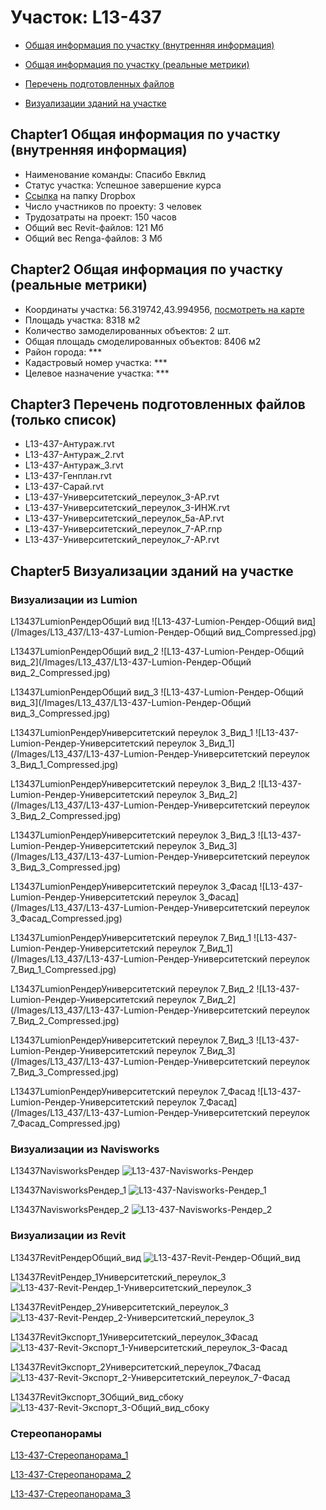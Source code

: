 # Участок: L13-437

* [Общая информация по участку (внутренняя информация)](#Chapter1)

* [Общая информация по участку (реальные метрики)](#Chapter2)

* [Перечень подготовленных файлов](#Chapter3)

* [Визуализации зданий на участке](#Chapter5)

## <a id="test">Chapter1</a> Общая информация по участку (внутренняя информация)
+ Наименование команды: Спасибо Евклид
+ Статус участка: Успешное завершение курса
+ [Ссылка](https://www.dropbox.com/sh/wvvgv1nw1iqred9/AAALrZscbBgdJo4v9u7YsWp4a/L13_437?dl=0) на папку Dropbox
+ Число участников по проекту: 3 человек
+ Трудозатраты на проект: 150 часов
+ Общий вес Revit-файлов: 121 Мб
+ Общий вес Renga-файлов: 3 Мб
## <a id="test">Chapter2</a> Общая информация по участку (реальные метрики)
+ Координаты участка: 56.319742,43.994956, [посмотреть на карте]("yandex.ru/maps/47/nizhny-novgorod/?ll=56.319742%2C43.994956&z=19")
+ Площадь участка: 8318 м2
+ Количество замоделированных объектов: 2 шт.
+ Общая площадь смоделированных объектов: 8406 м2
+ Район города: *** 
+ Кадастровый номер участка: *** 
+ Целевое назначение участка: *** 
## <a id="test">Chapter3</a> Перечень подготовленных файлов (только список)
+ L13-437-Антураж.rvt
+ L13-437-Антураж_2.rvt
+ L13-437-Антураж_3.rvt
+ L13-437-Генплан.rvt
+ L13-437-Сарай.rvt
+ L13-437-Университетский_переулок_3-АР.rvt
+ L13-437-Университетский_переулок_3-ИНЖ.rvt
+ L13-437-Университетский_переулок_5а-АР.rvt
+ L13-437-Университетский_переулок_7-АР.rnp
+ L13-437-Университетский_переулок_7-АР.rvt
## <a id="test">Chapter5</a> Визуализации зданий на участке
### Визуализации из Lumion
L13437LumionРендерОбщий вид
![L13-437-Lumion-Рендер-Общий вид](/Images/L13_437/L13-437-Lumion-Рендер-Общий вид_Compressed.jpg)

L13437LumionРендерОбщий вид_2
![L13-437-Lumion-Рендер-Общий вид_2](/Images/L13_437/L13-437-Lumion-Рендер-Общий вид_2_Compressed.jpg)

L13437LumionРендерОбщий вид_3
![L13-437-Lumion-Рендер-Общий вид_3](/Images/L13_437/L13-437-Lumion-Рендер-Общий вид_3_Compressed.jpg)

L13437LumionРендерУниверситетский переулок 3_Вид_1
![L13-437-Lumion-Рендер-Университетский переулок 3_Вид_1](/Images/L13_437/L13-437-Lumion-Рендер-Университетский переулок 3_Вид_1_Compressed.jpg)

L13437LumionРендерУниверситетский переулок 3_Вид_2
![L13-437-Lumion-Рендер-Университетский переулок 3_Вид_2](/Images/L13_437/L13-437-Lumion-Рендер-Университетский переулок 3_Вид_2_Compressed.jpg)

L13437LumionРендерУниверситетский переулок 3_Вид_3
![L13-437-Lumion-Рендер-Университетский переулок 3_Вид_3](/Images/L13_437/L13-437-Lumion-Рендер-Университетский переулок 3_Вид_3_Compressed.jpg)

L13437LumionРендерУниверситетский переулок 3_Фасад
![L13-437-Lumion-Рендер-Университетский переулок 3_Фасад](/Images/L13_437/L13-437-Lumion-Рендер-Университетский переулок 3_Фасад_Compressed.jpg)

L13437LumionРендерУниверситетский переулок 7_Вид_1
![L13-437-Lumion-Рендер-Университетский переулок 7_Вид_1](/Images/L13_437/L13-437-Lumion-Рендер-Университетский переулок 7_Вид_1_Compressed.jpg)

L13437LumionРендерУниверситетский переулок 7_Вид_2
![L13-437-Lumion-Рендер-Университетский переулок 7_Вид_2](/Images/L13_437/L13-437-Lumion-Рендер-Университетский переулок 7_Вид_2_Compressed.jpg)

L13437LumionРендерУниверситетский переулок 7_Вид_3
![L13-437-Lumion-Рендер-Университетский переулок 7_Вид_3](/Images/L13_437/L13-437-Lumion-Рендер-Университетский переулок 7_Вид_3_Compressed.jpg)

L13437LumionРендерУниверситетский переулок 7_Фасад
![L13-437-Lumion-Рендер-Университетский переулок 7_Фасад](/Images/L13_437/L13-437-Lumion-Рендер-Университетский переулок 7_Фасад_Compressed.jpg)

### Визуализации из Navisworks
L13437NavisworksРендер
![L13-437-Navisworks-Рендер](/Images/L13_437/L13-437-Navisworks-Рендер_Compressed.jpg)

L13437NavisworksРендер_1
![L13-437-Navisworks-Рендер_1](/Images/L13_437/L13-437-Navisworks-Рендер_1_Compressed.jpg)

L13437NavisworksРендер_2
![L13-437-Navisworks-Рендер_2](/Images/L13_437/L13-437-Navisworks-Рендер_2_Compressed.jpg)

### Визуализации из Revit
L13437RevitРендерОбщий_вид
![L13-437-Revit-Рендер-Общий_вид](/Images/L13_437/L13-437-Revit-Рендер-Общий_вид_Compressed.jpg)

L13437RevitРендер_1Университетский_переулок_3
![L13-437-Revit-Рендер_1-Университетский_переулок_3](/Images/L13_437/L13-437-Revit-Рендер_1-Университетский_переулок_3_Compressed.jpg)

L13437RevitРендер_2Университетский_переулок_3
![L13-437-Revit-Рендер_2-Университетский_переулок_3](/Images/L13_437/L13-437-Revit-Рендер_2-Университетский_переулок_3_Compressed.jpg)

L13437RevitЭкспорт_1Университетский_переулок_3Фасад
![L13-437-Revit-Экспорт_1-Университетский_переулок_3-Фасад](/Images/L13_437/L13-437-Revit-Экспорт_1-Университетский_переулок_3-Фасад_Compressed.jpg)

L13437RevitЭкспорт_2Университетский_переулок_7Фасад
![L13-437-Revit-Экспорт_2-Университетский_переулок_7-Фасад](/Images/L13_437/L13-437-Revit-Экспорт_2-Университетский_переулок_7-Фасад_Compressed.jpg)

L13437RevitЭкспорт_3Общий_вид_сбоку
![L13-437-Revit-Экспорт_3-Общий_вид_сбоку](/Images/L13_437/L13-437-Revit-Экспорт_3-Общий_вид_сбоку_Compressed.jpg)

### Стереопанорамы
[L13-437-Стереопанорама_1](https://pano.autodesk.com/pano.html?url=jpgs/81b7f2b4-2841-4975-a4c8-8b094700ea6a&version=2)

[L13-437-Стереопанорама_2](https://pano.autodesk.com/pano.html?url=jpgs/bc7e2a7f-771a-47c0-8185-3681489e5fbc&version=2)

[L13-437-Стереопанорама_3](https://pano.autodesk.com/pano.html?url=jpgs/fc829ac5-199f-4f2c-9f57-1253fc70630c&version=2)

